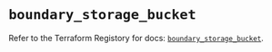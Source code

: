# `boundary_storage_bucket`

Refer to the Terraform Registory for docs: [`boundary_storage_bucket`](https://registry.terraform.io/providers/hashicorp/boundary/1.1.10/docs/resources/storage_bucket).
